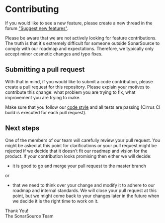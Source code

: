 Contributing
============

If you would like to see a new feature, please create a new thread in the forum ["Suggest new features"](https://community.sonarsource.com/c/suggestions/features).

Please be aware that we are not actively looking for feature contributions. The truth is that it's extremely difficult for someone outside SonarSource to comply with our roadmap and expectations. Therefore, we typically only accept minor cosmetic changes and typo fixes.

## Submitting a pull request

With that in mind, if you would like to submit a code contribution, please create a pull request for this repository. Please explain your motives to contribute this change: what problem you are trying to fix, what improvement you are trying to make.

Make sure that you follow our [code style](https://github.com/SonarSource/sonar-developer-toolset#code-style) and all tests are passing (Cirrus CI build is executed for each pull request).

## Next steps

One of the members of our team will carefully review your pull request. You might be asked at this point for clarifications or your pull request might be rejected if we decide that it doesn't fit our roadmap and vision for the product.
If your contribution looks promising then either we will decide:

- it is good to go and merge your pull request to the master branch

or

- that we need to think over your change and modify it to adhere to our roadmap and internal standards. We will close your pull request at this point, but we might come back to your changes later in the future when we decide it is the right time to work on it.

Thank You!  
The SonarSource Team
